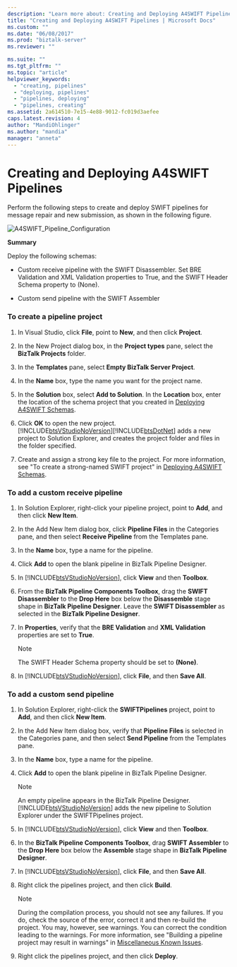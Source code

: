 ```yaml
---
description: "Learn more about: Creating and Deploying A4SWIFT Pipelines"
title: "Creating and Deploying A4SWIFT Pipelines | Microsoft Docs"
ms.custom: ""
ms.date: "06/08/2017"
ms.prod: "biztalk-server"
ms.reviewer: ""

ms.suite: ""
ms.tgt_pltfrm: ""
ms.topic: "article"
helpviewer_keywords: 
  - "creating, pipelines"
  - "deploying, pipelines"
  - "pipelines, deploying"
  - "pipelines, creating"
ms.assetid: 2a614510-7e15-4e88-9012-fc019d3aefee
caps.latest.revision: 4
author: "MandiOhlinger"
ms.author: "mandia"
manager: "anneta"
---
```

# Creating and Deploying A4SWIFT Pipelines
Perform the following steps to create and deploy SWIFT pipelines for message repair and new submission, as shown in the following figure.  

 ![](../../adapters-and-accelerators/accelerator-swift/media/a4swift-pipeline-configuration.gif "A4SWIFT_Pipeline_Configuration")  

 **Summary**  

 Deploy the following schemas:  

-   Custom receive pipeline with the SWIFT Disassembler. Set BRE Validation and XML Validation properties to True, and the SWIFT Header Schema property to (None).  

-   Custom send pipeline with the SWIFT Assembler  

### To create a pipeline project  

1. In Visual Studio, click **File**, point to **New**, and then click **Project**.  

2. In the New Project dialog box, in the **Project types** pane, select the **BizTalk Projects** folder.  

3. In the **Templates** pane, select **Empty BizTalk Server Project**.  

4. In the **Name** box, type the name you want for the project name.  

5. In the **Solution** box, select **Add to Solution**. In the **Location** box, enter the location of the schema project that you created in [Deploying A4SWIFT Schemas](../../adapters-and-accelerators/accelerator-swift/deploying-a4swift-schemas.md).  

6. Click **OK** to open the new project.  
   [!INCLUDE[btsVStudioNoVersion](../../includes/btsvstudionoversion-md.md)][!INCLUDE[btsDotNet](../../includes/btsdotnet-md.md)] adds a new project to Solution Explorer, and creates the project folder and files in the folder specified.  

7. Create and assign a strong key file to the project. For more information, see "To create a strong-named SWIFT project" in [Deploying A4SWIFT Schemas](../../adapters-and-accelerators/accelerator-swift/deploying-a4swift-schemas.md).  

### To add a custom receive pipeline  

1. In Solution Explorer, right-click your pipeline project, point to **Add**, and then click **New Item**.  

2. In the Add New Item dialog box, click **Pipeline Files** in the Categories pane, and then select **Receive Pipeline** from the Templates pane.  

3. In the **Name** box, type a name for the pipeline.  

4. Click **Add** to open the blank pipeline in BizTalk Pipeline Designer.  

5. In [!INCLUDE[btsVStudioNoVersion](../../includes/btsvstudionoversion-md.md)], click **View** and then **Toolbox**.  

6. From the **BizTalk Pipeline Components Toolbox**, drag the **SWIFT Disassembler** to the **Drop Here** box below the **Disassemble** stage shape in **BizTalk Pipeline Designer**. Leave the **SWIFT Disassembler** as selected in the **BizTalk Pipeline Designer**.  

7. In **Properties**, verify that the **BRE Validation** and **XML Validation** properties are set to **True**.  

   > [!NOTE]
   >  The SWIFT Header Schema property should be set to **(None)**.  

8. In [!INCLUDE[btsVStudioNoVersion](../../includes/btsvstudionoversion-md.md)], click **File**, and then **Save All**.  

### To add a custom send pipeline  

1. In Solution Explorer, right-click the **SWIFTPipelines** project, point to **Add**, and then click **New Item**.  

2. In the Add New Item dialog box, verify that **Pipeline Files** is selected in the Categories pane, and then select **Send Pipeline** from the Templates pane.  

3. In the **Name** box, type a name for the pipeline.  

4. Click **Add** to open the blank pipeline in BizTalk Pipeline Designer.  

   > [!NOTE]
   >  An empty pipeline appears in the BizTalk Pipeline Designer. [!INCLUDE[btsVStudioNoVersion](../../includes/btsvstudionoversion-md.md)] adds the new pipeline to Solution Explorer under the SWIFTPipelines project.  

5. In [!INCLUDE[btsVStudioNoVersion](../../includes/btsvstudionoversion-md.md)], click **View** and then **Toolbox**.  

6. In the **BizTalk Pipeline Components Toolbox**, drag **SWIFT Assembler** to the **Drop Here** box below the **Assemble** stage shape in **BizTalk Pipeline Designer**.  

7. In [!INCLUDE[btsVStudioNoVersion](../../includes/btsvstudionoversion-md.md)], click **File**, and then **Save All**.  

8. Right click the pipelines project, and then click **Build**.  

   > [!NOTE]
   >  During the compilation process, you should not see any failures. If you do, check the source of the error, correct it and then re-build the project. You may, however, see warnings. You can correct the condition leading to the warnings. For more information, see "Building a pipeline project may result in warnings" in [Miscellaneous Known Issues](https://msdn.microsoft.com/library/bc94c781-2a56-4f80-8ecb-e654de2f6ed6).  

9. Right click the pipelines project, and then click **Deploy**.
